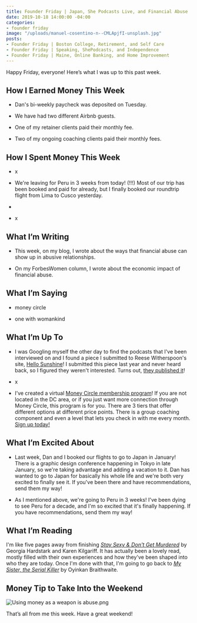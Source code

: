 ```yaml
---
title: Founder Friday | Japan, She Podcasts Live, and Financial Abuse
date: 2019-10-18 14:00:00 -04:00
categories:
- founder friday
image: "/uploads/manuel-cosentino-n--CMLApjfI-unsplash.jpg"
posts:
- Founder Friday | Boston College, Retirement, and Self Care
- Founder Friday | Speaking, ShePodcasts, and Independence
- Founder Friday | Maine, Online Banking, and Home Improvement
---
```


Happy Friday, everyone! Here’s what I was up to this past week.

## **How I Earned Money This Week**

* Dan's bi-weekly paycheck was deposited on Tuesday.

* We have had two different Airbnb guests.

* One of my retainer clients paid their monthly fee.

* Two of my ongoing coaching clients paid their monthly fees.

## **How I Spent Money This Week**

* x

* We're leaving for Peru in 3 weeks from today! (!!!) Most of our trip has been booked and paid for already, but I finally booked our roundtrip flight from Lima to Cusco yesterday.

* 

* x

## **What I’m Writing**

* This week, on my blog, I wrote about the ways that financial abuse can show up in abusive relationships.

* On my ForbesWomen column, I wrote about the economic impact of financial abuse.

## **What I’m Saying**

* money circle

* one with womankind

## **What I’m Up To**

* I was Googling myself the other day to find the podcasts that I've been interviewed on and I found a piece I submitted to Reese Witherspoon's site, [Hello Sunshine](https://hello-sunshine.com/)! I submitted this piece last year and never heard back, so I figured they weren't interested. Turns out, [they published it](https://hello-sunshine.com/post/why-money-is-a-feminist-issue-and-what-im-doing-about-it)!

* x

* I’ve created a virtual [Money Circle membership program](https://maggiegermano.podia.com/inner-circle)! If you are not located in the DC area, or if you just want more connection through Money Circle, this program is for you. There are 3 tiers that offer different options at different price points. There is a group coaching component and even a level that lets you check in with me every month. [Sign up today!](https://maggiegermano.podia.com/inner-circle)

## **What I’m Excited About**

* Last week, Dan and I booked our flights to go to Japan in January! There is a graphic design conference happening in Tokyo in late January, so we're taking advantage and adding a vacation to it. Dan has wanted to go to Japan for basically his whole life and we're both very excited to finally see it. If you've been there and have recommendations, send them my way!

* As I mentioned above, we're going to Peru in 3 weeks! I've been dying to see Peru for a decade, and I'm so excited that it's finally happening. If you have recommendations, send them my way!

## **What I’m Reading**

I'm like five pages away from finishing *[Stay Sexy & Don't Get Murdered](https://www.goodreads.com/book/show/41068144-stay-sexy-don-t-get-murdered)* by Georgia Hardstark and Karen Kilgariff. It has actually been a lovely read, mostly filled with their own experiences and how they've been shaped into who they are today. Once I'm done with that, I'm going to go back to *[My Sister, the Serial Killer](https://www.goodreads.com/book/show/38819868-my-sister-the-serial-killer?ac=1&from_search=true)* by Oyinkan Braithwaite.

## **Money Tip to Take Into the Weekend**

![Using money as a weapon is abuse.png](/uploads/Using%20money%20as%20a%20weapon%20is%20abuse.png)

That’s all from me this week. Have a great weekend!